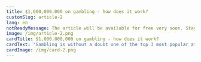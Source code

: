 ```yaml
---
title: $1,000,000,000 on gambling - how does it work?
customSlug: article-2
lang: en
notReadyMessage: The article will be available for free very soon. Stay tuned for announcements :)
image: /img/article-2.png
cardTitle: $1,000,000,000 on gambling - how does it work?
cardText: "Gambling is without a doubt one of the top 3 most popular affiliate marketing verticals. Three-digit payouts for a lead, simple and understandable approaches to funnels, maximum simplification of work in the form of free applications and ready-made landing pages for webmasters"
cardImage: /img/card-2.png
---
```

